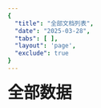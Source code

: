 ```yaml
---
{
  "title": "全部文档列表",
  "date": "2025-03-28",
  "tabs": [ ],
  "layout": 'page',
  "exclude": true
}
---
```


<script setup>
import {data} from '@/.vitepress/data-js/getAllUnExcludeDataAndSort.data.js'
</script>

<AllBlogPageData :sourceData="data">
<span style="font-size: 2rem;font-weight: bold">全部数据</span>
</AllBlogPageData>

